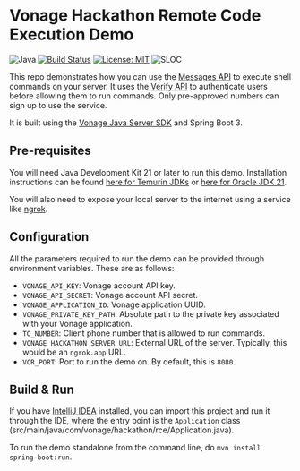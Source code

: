 # Vonage Hackathon Remote Code Execution Demo

![Java](https://img.shields.io/badge/java-21%2B-red)
[![Build Status](https://github.com/Vonage-Community/sample-serversdk-java-springboot/actions/workflows/build.yml/badge.svg)](https://github.com/SMadani/vonage-hackathon-rce/actions/workflows/build.yml")
[![License: MIT](https://img.shields.io/badge/License-MIT-yellow.svg)](https://opensource.org/licenses/MIT)
![SLOC](https://sloc.xyz/github/SMadani/vonage-hackathon-rce/)

This repo demonstrates how you can use the [Messages API](https://developer.vonage.com/en/messages/technical-details)
to execute shell commands on your server.
It uses the [Verify API](https://developer.vonage.com/en/verify/technical-details) to authenticate users before
allowing them to run commands. Only pre-approved numbers can sign up to use the service.

It is built using the [Vonage Java Server SDK](https://github.com/Vonage/vonage-java-sdk) and Spring Boot 3.

## Pre-requisites
You will need Java Development Kit 21 or later to run this demo.
Installation instructions can be found [here for Temurin JDKs](https://adoptium.net/en-GB/installation/) or
[here for Oracle JDK 21](https://docs.oracle.com/en/java/javase/21/install/overview-jdk-installation.html).

You will also need to expose your local server to the internet using a service like [ngrok](https://ngrok.com/).

## Configuration
All the parameters required to run the demo can be provided through environment variables. These are as follows:

- `VONAGE_API_KEY`: Vonage account API key.
- `VONAGE_API_SECRET`: Vonage account API secret.
- `VONAGE_APPLICATION_ID`: Vonage application UUID.
- `VONAGE_PRIVATE_KEY_PATH`: Absolute path to the private key associated with your Vonage application.
- `TO_NUMBER`: Client phone number that is allowed to run commands.
- `VONAGE_HACKATHON_SERVER_URL`: External URL of the server. Typically, this would be an `ngrok.app` URL.
- `VCR_PORT`: Port to run the demo on. By default, this is `8080`.

## Build & Run
If you have [IntelliJ IDEA](https://www.jetbrains.com/idea/) installed, you can import this project
and run it through the IDE, where the entry point is the `Application` class
(src/main/java/com/vonage/hackathon/rce/Application.java).

To run the demo standalone from the command line, do `mvn install spring-boot:run`.



